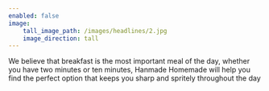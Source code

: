 ```yaml
---
enabled: false
image:
    tall_image_path: /images/headlines/2.jpg
    image_direction: tall
---
```

We believe that breakfast is the most important meal of the day, whether you have two minutes or ten minutes, Hanmade Homemade will help you find the perfect option that keeps you sharp and spritely throughout the day
